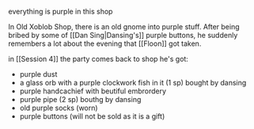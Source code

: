 everything is purple in this shop

In Old Xoblob Shop, there is an old gnome into purple stuff. After being bribed by some of [[Dan Sing|Dansing's]] purple buttons, he suddenly remembers a lot about the evening that [[Floon]] got taken.

in [[Session 4]] the party comes back to shop
he's got:

- purple dust
- a glass orb with a purple clockwork fish in it (1 sp)  bought by dansing
- purple handcachief with beutiful embrordery
- purple pipe (2 sp) bouthg by dansing
- old purple socks (worn)
- purple buttons (will not be sold as it is a gift)
